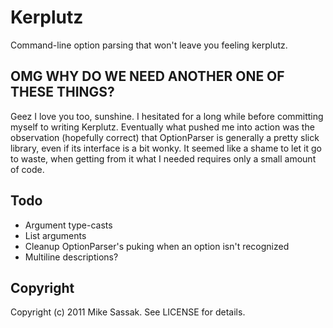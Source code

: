 # Kerplutz

Command-line option parsing that won't leave you feeling kerplutz.

## OMG WHY DO WE NEED ANOTHER ONE OF THESE THINGS?

Geez I love you too, sunshine. I hesitated for a long while before
committing myself to writing Kerplutz. Eventually what pushed me into
action was the observation (hopefully correct) that OptionParser is
generally a pretty slick library, even if its interface is a bit wonky.
It seemed like a shame to let it go to waste, when getting from it what
I needed requires only a small amount of code.

## Todo

* Argument type-casts
* List arguments
* Cleanup OptionParser's puking when an option isn't recognized
* Multiline descriptions?

## Copyright

Copyright (c) 2011 Mike Sassak. See LICENSE for details.
